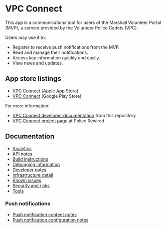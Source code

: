 # VPC Connect

This app is a communications tool for users of the Marshall Volunteer Portal (MVP), a service provided by the Volunteer Police Cadets (VPC).

Users may use it to:

* Register to receive push notifications from the MVP.
* Read and manage their notifications.
* Access key information quickly and easily.
* View news and updates.

## App store listings

* [VPC Connect](https://apps.apple.com/us/app/vpc-connect/id1515015468) (Apple App Store)
* [VPC Connect](https://play.google.com/store/apps/details?id=org.vpc.connect) (Google Play Store)

For more information:

* [VPC Connect developer documentation](https://policerewired.github.io/vpc-connect/) from this repository
* [VPC Connect project page](https://www.policerewired.org/home/projects/vpc-connect) at Police Rewired

## Documentation

* [Analytics](analytics.md)
* [API notes](api.md)
* [Build instructions](build.md)
* [Debugging information](debugging.md)
* [Developer notes](dev-notes.md)
* [Infrastructure detail](infrastructure.md)
* [Known issues](known-issues.md)
* [Security and risks](security.md)
* [Tools](tools.md)

### Push notifications

* [Push notification content notes](push-content.md)
* [Push notification configuration notes](push-configuration.md)
